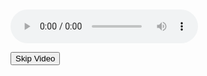 <html lang="en">

<head>

    <meta charset="UTF-8">

    <meta name="viewport" content="width=device-width, initial-scale=1.0">

    <title>Webcam Switcher</title>

    <style>

        body {

            display: flex;

            flex-direction: column;

            justify-content: center;

            align-items: center;

            height: 100vh;

            margin: 0;

        }

        #skipButton {

            margin-top: 20px;

        }

    </style>

</head>

<body>



<iframe id="videoPlayer" width="640" height="360" src="" frameborder="0" allowfullscreen></iframe>



<audio id="radioPlayer" controls autoplay>

    <source src="https://icecast.omroep.nl/radio2-bb-mp3" type="audio/mpeg">

    Your browser does not support the audio element.

</audio>



<button id="skipButton">Skip Video</button>



<script>

    const videoPlayer = document.getElementById('videoPlayer');

    const radioPlayer = document.getElementById('radioPlayer');

    const skipButton = document.getElementById('skipButton');

    

    const videoSources = [

        "https://www.youtube.com/embed/gsViKzj7nuQ?autoplay=1&mute=1&loop=1",

        "https://www.youtube.com/embed/_KVWehizoNU?autoplay=1&mute=1&loop=1",

        "https://www.youtube.com/embed/nFozEhYTEMo?autoplay=1&mute=1&loop=1",

        "https://www.youtube.com/embed/5BfSKKTtOqM?autoplay=1&mute=1&loop=1",

        "https://www.youtube.com/embed/M09NaBVPjAI?autoplay=1&mute=1&loop=1",

        "https://www.youtube.com/embed/qYy_7AJ4DKo?autoplay=1&mute=1&loop=1",

      

    ];

    

    let currentSourceIndex = 0;

    

    function switchVideo() {

        currentSourceIndex = (currentSourceIndex + 1) % videoSources.length;

        videoPlayer.src = videoSources[currentSourceIndex];

    }

    

    skipButton.addEventListener('click', switchVideo);

    

    setInterval(switchVideo, 20000); // Switch video every 20 seconds

</script>



</body>

</html>
